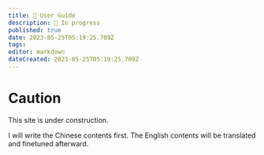 ```yaml
---
title: 🧭 User Guide
description: 🔴 In progress
published: true
date: 2023-05-25T05:19:25.709Z
tags: 
editor: markdown
dateCreated: 2023-05-25T05:19:25.709Z
---
```


# Caution
This site is under construction. 

I will write the Chinese contents first. The English contents will be translated and finetuned afterward.
